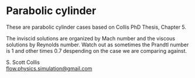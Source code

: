 # Parabolic cylinder

These are parabolic cylinder cases based on Collis 
PhD Thesis, Chapter 5.  

The inviscid solutions are organized by Mach number and
the viscous solutions by Reynolds number.  Watch out as
sometimes the Prandtl number is 1 and other times 0.7
despending on the case we are comparing against.

S. Scott Collis\
flow.physics.simulation@gmail.com
